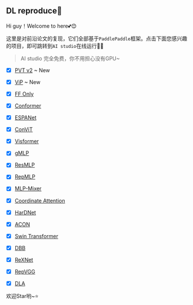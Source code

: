 ## DL reproduce:seedling:

Hi guy！Welcome to here:two_hearts::blush:

这里是对前沿论文的复现，它们全部基于`PaddlePaddle`框架。点击下面您感兴趣的项目，即可跳转到`AI studio`在线运行:ok_woman:

> AI studio 完全免费，你不用担心没有GPU~
> 
- [x] [PVT v2](https://aistudio.baidu.com/aistudio/projectdetail/2136902) ~ New
- [x] [ViP](https://aistudio.baidu.com/aistudio/projectdetail/2120065)    ~ New

- [x] [FF Only](https://aistudio.baidu.com/aistudio/projectdetail/2104496)
- [x] [Conformer](https://aistudio.baidu.com/aistudio/projectdetail/2096050)
- [x] [ESPANet](https://aistudio.baidu.com/aistudio/projectdetail/2080546)
- [x] [ConViT](https://aistudio.baidu.com/aistudio/projectdetail/2023435)
- [x] [Visformer](https://aistudio.baidu.com/aistudio/projectdetail/2025397)
- [x] [gMLP](https://aistudio.baidu.com/aistudio/projectdetail/2009567)
- [x] [ResMLP](https://aistudio.baidu.com/aistudio/projectdetail/2005218)
- [x] [RepMLP](https://aistudio.baidu.com/aistudio/projectdetail/2005218)
- [x] [MLP-Mixer](https://aistudio.baidu.com/aistudio/projectdetail/2009536)
- [x] [Coordinate Attention](https://aistudio.baidu.com/aistudio/projectdetail/1884947)
- [x] [HarDNet](https://aistudio.baidu.com/aistudio/projectdetail/1747057)
- [x] [ACON](https://aistudio.baidu.com/aistudio/projectdetail/1871546)
- [x] [Swin Transformer](https://aistudio.baidu.com/aistudio/projectdetail/1796427)
- [x] [DBB](https://aistudio.baidu.com/aistudio/projectdetail/1720151)
- [x] [ReXNet](https://aistudio.baidu.com/aistudio/projectdetail/1689266)
- [x] [RepVGG](https://aistudio.baidu.com/aistudio/projectdetail/1664955)
- [x] [DLA](https://aistudio.baidu.com/aistudio/projectdetail/1767960)

欢迎Star哟~:star:

